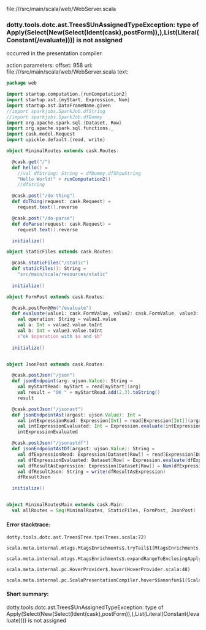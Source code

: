 file://<WORKSPACE>/src/main/scala/web/WebServer.scala
### dotty.tools.dotc.ast.Trees$UnAssignedTypeException: type of Apply(Select(New(Select(Ident(cask),postForm)),<init>),List(Literal(Constant(/evaluate)))) is not assigned

occurred in the presentation compiler.

action parameters:
offset: 958
uri: file://<WORKSPACE>/src/main/scala/web/WebServer.scala
text:
```scala
package web

import startup.computation.{runComputation2}
import startup.ast.{myStart, Expression, Num}
import startup.ast.DataFrameName.given
//import sparkjobs.SparkJob.dfString
//import sparkjobs.SparkJob.dfDummy
import org.apache.spark.sql.{Dataset, Row}
import org.apache.spark.sql.functions._
import cask.model.Request
import upickle.default.{read, write}

object MinimalRoutes extends cask.Routes:

  @cask.get("/")
  def hello() =
    //val dfString: String = dfDummy.dfShowString
    "Hello World!" + runComputation2()
    //dfString

  @cask.post("/do-thing")
  def doThing(request: cask.Request) =
    request.text().reverse

  @cask.post("/do-parse")
  def doParse(request: cask.Request) =
    request.text().reverse

  initialize()

object StaticFiles extends cask.Routes:

  @cask.staticFiles("/static")
  def staticFiles(): String =
    "src/main/scala/resources/static"
  
  initialize()

object FormPost extends cask.Routes:

  @cask.postFor@@m("/evaluate")
  def evaluate(value1: cask.FormValue, value2: cask.FormValue, value3: cask.FormValue): String =
    val operation: String = value1.value
    val a: Int = value2.value.toInt
    val b: Int = value3.value.toInt
    s"ok $operation with $a and $b"
  
  initialize()


object JsonPost extends cask.Routes:

  @cask.postJson("/json")
  def jsonEndpoint(arg: ujson.Value): String =
    val myStartRead: myStart = read[myStart](arg)
    val result = "OK " + myStartRead.add(2,3).toString()
    result

  @cask.postJson("/jsonast")
  def jsonEndpointAst(argast: ujson.Value): Int =
    val intExpressionRead: Expression[Int] = read[Expression[Int]](argast)
    val intExpressionEvaluated: Int = Expression.evaluate(intExpressionRead)
    intExpressionEvaluated

  @cask.postJson("/jsonastdf")
  def jsonEndpointAstDf(argast: ujson.Value): String =
    val dfExpressionRead: Expression[Dataset[Row]] = read[Expression[Dataset[Row]]](argast)
    val dfExpressionEvaluated: Dataset[Row] = Expression.evaluate(dfExpressionRead)
    val dfResultAsExpression: Expression[Dataset[Row]] = Num(dfExpressionEvaluated)
    val dfResultJson: String = write(dfResultAsExpression)
    dfResultJson

  initialize()


object MinimalRoutesMain extends cask.Main:
  val allRoutes = Seq(MinimalRoutes, StaticFiles, FormPost, JsonPost)
```



#### Error stacktrace:

```
dotty.tools.dotc.ast.Trees$Tree.tpe(Trees.scala:72)
	scala.meta.internal.mtags.MtagsEnrichments$.tryTail$1(MtagsEnrichments.scala:262)
	scala.meta.internal.mtags.MtagsEnrichments$.expandRangeToEnclosingApply(MtagsEnrichments.scala:279)
	scala.meta.internal.pc.HoverProvider$.hover(HoverProvider.scala:48)
	scala.meta.internal.pc.ScalaPresentationCompiler.hover$$anonfun$1(ScalaPresentationCompiler.scala:329)
```
#### Short summary: 

dotty.tools.dotc.ast.Trees$UnAssignedTypeException: type of Apply(Select(New(Select(Ident(cask),postForm)),<init>),List(Literal(Constant(/evaluate)))) is not assigned